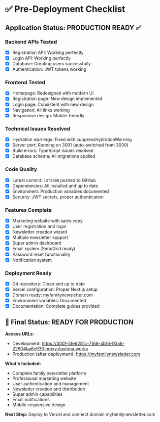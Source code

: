 # ✅ Pre-Deployment Checklist

## Application Status: PRODUCTION READY ✅

### Backend APIs Tested
- [x] Registration API: Working perfectly
- [x] Login API: Working perfectly  
- [x] Database: Creating users successfully
- [x] Authentication: JWT tokens working

### Frontend Tested
- [x] Homepage: Redesigned with modern UI
- [x] Registration page: New design implemented
- [x] Login page: Consistent with new design
- [x] Navigation: All links working
- [x] Responsive design: Mobile-friendly

### Technical Issues Resolved
- [x] Hydration warnings: Fixed with suppressHydrationWarning
- [x] Server port: Running on 3001 (auto-switched from 3000)
- [x] Build errors: TypeScript issues resolved
- [x] Database schema: All migrations applied

### Code Quality
- [x] Latest commit: `c3f53b9` pushed to GitHub
- [x] Dependencies: All installed and up to date
- [x] Environment: Production variables documented
- [x] Security: JWT secrets, proper authentication

### Features Complete
- [x] Marketing website with sales copy
- [x] User registration and login
- [x] Newsletter creation wizard
- [x] Multiple newsletter support
- [x] Super admin dashboard
- [x] Email system (SendGrid ready)
- [x] Password reset functionality
- [x] Notification system

### Deployment Ready
- [x] Git repository: Clean and up to date
- [x] Vercel configuration: Proper Next.js setup
- [x] Domain ready: myfamilynewsletter.com
- [x] Environment variables: Documented
- [x] Documentation: Complete guides provided

## 🚀 Final Status: READY FOR PRODUCTION

**Access URLs:**
- Development: https://3001-5fe9281c-7168-4b16-93a8-22604ba6e930.proxy.daytona.works
- Production (after deployment): https://myfamilynewsletter.com

**What's Included:**
- Complete family newsletter platform
- Professional marketing website
- User authentication and management
- Newsletter creation and distribution
- Super admin capabilities
- Email notifications
- Mobile-responsive design

**Next Step:** Deploy to Vercel and connect domain myfamilynewsletter.com